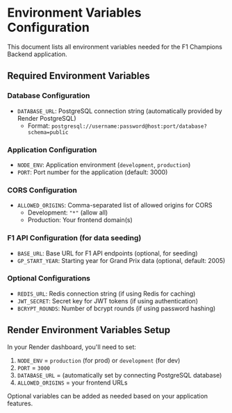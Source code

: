 # Environment Variables Configuration

This document lists all environment variables needed for the F1 Champions Backend application.

## Required Environment Variables

### Database Configuration
- `DATABASE_URL`: PostgreSQL connection string (automatically provided by Render PostgreSQL)
  - Format: `postgresql://username:password@host:port/database?schema=public`

### Application Configuration
- `NODE_ENV`: Application environment (`development`, `production`)
- `PORT`: Port number for the application (default: 3000)

### CORS Configuration
- `ALLOWED_ORIGINS`: Comma-separated list of allowed origins for CORS
  - Development: `"*"` (allow all)
  - Production: Your frontend domain(s)

### F1 API Configuration (for data seeding)
- `BASE_URL`: Base URL for F1 API endpoints (optional, for seeding)
- `GP_START_YEAR`: Starting year for Grand Prix data (optional, default: 2005)

### Optional Configurations
- `REDIS_URL`: Redis connection string (if using Redis for caching)
- `JWT_SECRET`: Secret key for JWT tokens (if using authentication)
- `BCRYPT_ROUNDS`: Number of bcrypt rounds (if using password hashing)

## Render Environment Variables Setup

In your Render dashboard, you'll need to set:

1. `NODE_ENV` = `production` (for prod) or `development` (for dev)
2. `PORT` = `3000`
3. `DATABASE_URL` = (automatically set by connecting PostgreSQL database)
4. `ALLOWED_ORIGINS` = your frontend URLs

Optional variables can be added as needed based on your application features. 